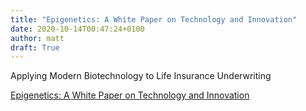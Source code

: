 ```yaml
---
title: "Epigenetics: A White Paper on Technology and Innovation"
date: 2020-10-14T00:47:24+0100
author: matt
draft: True
---
```

Applying Modern Biotechnology to Life Insurance Underwriting

[ Epigenetics: A White Paper on Technology and Innovation ]( https://www.soa.org/globalassets/assets/files/resources/research-report/2020/epigenetics-underwriting-report.pdf )
